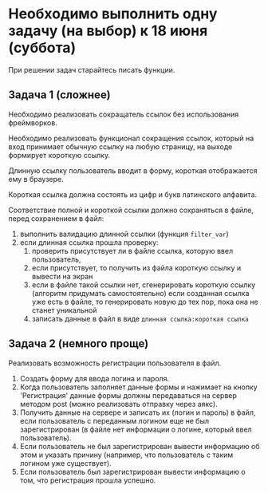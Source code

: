 # Необходимо выполнить одну задачу (на выбор) к 18 июня (суббота)

При решении задач старайтесь писать функции.

## Задача 1 (сложнее)
Необходимо реализовать сокращатель ссылок без использования фреймворков.

Необходимо реализовать функционал сокращения ссылок, который на вход принимает
обычную ссылку на любую страницу, на выходе формирует короткую ссылку.

Длинную ссылку пользователь вводит в форму, короткая отображается ему в браузере.

Короткая ссылка должна состоять из цифр и букв латинского алфавита.

Соответствие полной и короткой ссылки должно сохраняться в файле, перед сохранением в файл:
1. выполнить валидацию длинной ссылки (функция `filter_var`)
2. если длинная ссылка прошла проверку:
    1) проверить присутствует ли в файле ссылка, которую ввел пользователь,
    2) если присутствует, то получить из файла короткую ссылку и вывести на экран
    3) если в файле такой ссылки нет, сгенерировать короткую ссылку (алгоритм придумать самостоятельно)
       если созданная ссылка уже есть в файле, то генерировать новую до тех пор, пока она не станет уникальной
    4) записать данные в файл в виде `длинная ссылка:короткая ссылка`


## Задача 2 (немного проще)
Реализовать возможность регистрации пользователя в файл.

1. Создать форму для ввода логина и пароля.
2. Когда пользователь заполняет данные формы и нажимает на кнопку 'Регистрация'
   данные формы должны передаваться на сервер методом post (можно реализовать отправку через аякс).
3. Получить данные на сервере и записать их (логин и пароль) в файл,
   если пользователь с переданным логином еще не был зарегистрирован (в файле нет информации о логине, который ввел пользователь).
4. Если пользователь не был зарегистрирован вывести информацию об этом и указать причину (например, что пользователь с таким логином уже существует).
5. Если пользователь был зарегистрирован вывести информацию о том, что регистрация прошла успешно.